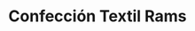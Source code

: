 ---
title: "Confección Textil Rams"
url: /mazaleon-massalio/confeccion-textil-rams/
shop: Kleidung
---